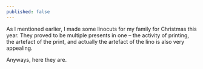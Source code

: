 ```yaml
---
published: false
---
```

As I mentioned earlier, I made some linocuts for my family for Christmas this year. They proved to be multiple presents in one – the activity of printing, the artefact of the print, and actually the artefact of the lino is also very appealing.

Anyways, here they are.
